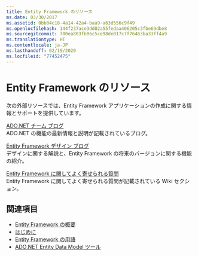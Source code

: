 ```yaml
---
title: Entity Framework のリソース
ms.date: 03/30/2017
ms.assetid: 0bb04c18-4a14-42a4-baa9-a63d556c9f49
ms.openlocfilehash: 144f237ace3dd02a55fedaa406205c3fbe69dbe8
ms.sourcegitcommit: 700ea803fb06c5ce98de017c7f76463ba33ff4a9
ms.translationtype: HT
ms.contentlocale: ja-JP
ms.lasthandoff: 02/19/2020
ms.locfileid: "77452475"
---
```

# <a name="entity-framework-resources"></a>Entity Framework のリソース
次の外部リソースでは、Entity Framework アプリケーションの作成に関する情報とサポートを提供しています。  
  
 [ADO.NET チーム ブログ](https://docs.microsoft.com/archive/blogs/adonet/)  
 ADO.NET の機能の最新情報と説明が記載されているブログ。  
  
 [Entity Framework デザイン ブログ](https://docs.microsoft.com/archive/blogs/efdesign)  
 デザインに関する解説と、Entity Framework の将来のバージョンに関する機能の紹介。  
  
 [Entity Framework に関してよく寄せられる質問](https://social.technet.microsoft.com/wiki/contents/articles/3737.entity-framework-faq.aspx)  
 Entity Framework に関してよく寄せられる質問が記載されている Wiki セクション。  
  
## <a name="see-also"></a>関連項目

- [Entity Framework の概要](overview.md)
- [はじめに](getting-started.md)
- [Entity Framework の用語](terminology.md)
- [ADO.NET Entity Data Model ツール](https://docs.microsoft.com/previous-versions/dotnet/netframework-4.0/bb399249(v=vs.100))
